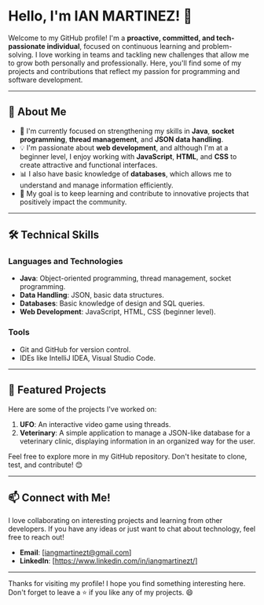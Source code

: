 # Hello, I'm IAN MARTINEZ! 👋

Welcome to my GitHub profile! I'm a **proactive, committed, and tech-passionate individual**, focused on continuous learning and problem-solving. I love working in teams and tackling new challenges that allow me to grow both personally and professionally. Here, you'll find some of my projects and contributions that reflect my passion for programming and software development.

---

## 🚀 **About Me**

- 🌱 I'm currently focused on strengthening my skills in **Java**, **socket programming**, **thread management**, and **JSON data handling**.
- 💡 I'm passionate about **web development**, and although I'm at a beginner level, I enjoy working with **JavaScript**, **HTML**, and **CSS** to create attractive and functional interfaces.
- 📊 I also have basic knowledge of **databases**, which allows me to understand and manage information efficiently.
- 🎯 My goal is to keep learning and contribute to innovative projects that positively impact the community.

---

## 🛠️ **Technical Skills**

### **Languages and Technologies**
- **Java**: Object-oriented programming, thread management, socket programming.
- **Data Handling**: JSON, basic data structures.
- **Databases**: Basic knowledge of design and SQL queries.
- **Web Development**: JavaScript, HTML, CSS (beginner level).

### **Tools**
- Git and GitHub for version control.
- IDEs like IntelliJ IDEA, Visual Studio Code.

---

## 🌟 **Featured Projects**

Here are some of the projects I've worked on:

1. **UFO**: An interactive video game using threads.
2. **Veterinary**: A simple application to manage a JSON-like database for a veterinary clinic, displaying information in an organized way for the user.

Feel free to explore more in my GitHub repository. Don't hesitate to clone, test, and contribute! 😊

---

## 📫 **Connect with Me!**

I love collaborating on interesting projects and learning from other developers. If you have any ideas or just want to chat about technology, feel free to reach out!

- **Email**: [iangmartinezt@gmail.com]
- **LinkedIn**: [https://www.linkedin.com/in/iangmartinezt/]

---

Thanks for visiting my profile! I hope you find something interesting here. Don't forget to leave a ⭐ if you like any of my projects. 😄
